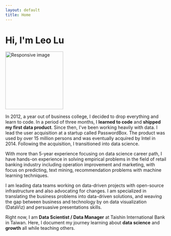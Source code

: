 ```yaml
---
layout: default
title: Home
---
```


# <strong>Hi, I'm Leo Lu</strong>

<div class="avatar">
  <img class="img-circle" src="{{ site.baseurl }}/public/img/{{ site.avatar }}" alt="Responsive image" width="180" height="auto">
</div>

<!-- <img src="./public/img/jn2.png" style="float:right;width:10em;margin-top:1em;margin-left:2em;"> -->

<!-- Data Science -->
In 2012, a year out of business college, I decided to drop everything and learn to code.
In a period of three months, I **learned to code** and **shipped my first data product**.
Since then, I've been working heavily with data.
I lead the user acquisition at a startup called PasswordBox.
The product was used by over 15 million persons and was eventually acquired by Intel in 2014.
Following the acquisition, I transitioned into data science.

With more than 5-year experience focusing on data science career path,
I have hands-on experience in solving empirical problems in the field of retail
banking industry including operation improvement and marketing,
with focus on predicting, text mining,
recommendation problems with machine learning techniques.

I am leading data teams working on data-driven projects with open-source
infrastructure and also advocating for changes.
I am specialized in translating the business problems into data-driven solutions, and weaving the gap between business and technology by on data visualization (DataViz) and persuasive presentations skills.

Right now, I am **Data Scientist / Data Manager** at Taishin International Bank in Taiwan.
Here, I document my journey learning about **data science** and **growth** all while teaching others.

<!-- Convertkit - Start -->
<!-- <script async id="_ck_148263" src="https://forms.convertkit.com/148263?v=6"></script> -->
<!-- Convertkit - End -->
